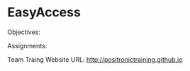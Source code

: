 EasyAccess
==========

Objectives:

Assignments:

Team Traing Website URL: http://positronictraining.github.io
